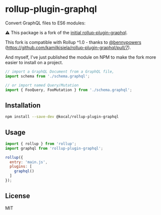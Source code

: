 # rollup-plugin-graphql

Convert GraphQL files to ES6 modules:

:warning: This package is a fork of the [initial rollup-plugin-graphql](https://github.com/kamilkisiela/rollup-plugin-graphql).

This fork is compatible with Rollup ^1.0 - thanks to [@bennypowers](https://github.com/bennypowers) (https://github.com/kamilkisiela/rollup-plugin-graphql/pull/7).

And myself, I've just published the module on NPM to make the fork more easier to install on a project.

```js
// import a GraphQL Document from a GraphQL file,
import schema from './schema.graphql';

// or import named Query/Mutation
import { FooQuery, FooMutation } from './schema.graphql';
```


## Installation

```bash
npm install --save-dev @kocal/rollup-plugin-graphql
```


## Usage

```js
import { rollup } from 'rollup';
import graphql from 'rollup-plugin-graphql';

rollup({
  entry: 'main.js',
  plugins: [
    graphql()
  ]
});
```


## License

MIT
